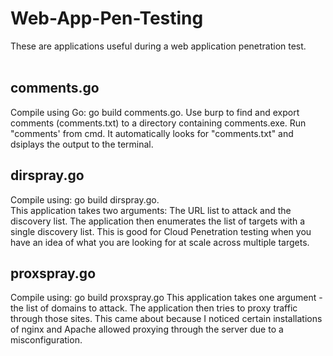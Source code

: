 # Web-App-Pen-Testing
These are applications useful during a web application penetration test.<br>
<br>
<h2>comments.go</h2>
Compile using Go: go build comments.go. Use burp to find and export comments (comments.txt) to a directory containing comments.exe. Run "comments' from cmd. It automatically looks for "comments.txt" and dsiplays the output to the terminal.
<br>
<h2>dirspray.go</h2>
Compile using: go build dirspray.go.
<br>
This application takes two arguments: The URL list to attack and the discovery list. The application then enumerates the list of targets with a single discovery list. This is good for Cloud Penetration testing when you have an idea of what you are looking for at scale across multiple targets.
  <br>
  <h2>proxspray.go</h2>
Compile using: go build proxspray.go
This application takes one argument - the list of domains to attack. The application then tries to proxy traffic through those sites. This came about because I noticed certain installations of nginx and Apache allowed proxying through the server due to a misconfiguration.
<br>

